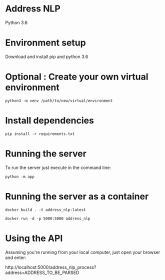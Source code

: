 # Address NLP

Python 3.6

# Environment setup 

Download and install pip and python 3.6

# Optional : Create your own virtual environment

<code>python3 -m venv /path/to/new/virtual/environment</code>

# Install dependencies

<code>pip install -r requirements.txt</code>

# Running the server

To run the server just execute in the command line:

<code>python -m app</code>

# Running the server as a container

<code>docker build . -t address_nlp:latest</code>

<code>docker run -d -p 5000:5000 address_nlp</code>

# Using the API

Assuming you're running from your local computer, just open your browser and enter:

http://localhost:5000/address_nlp_process?address=ADDRESS_TO_BE_PARSED